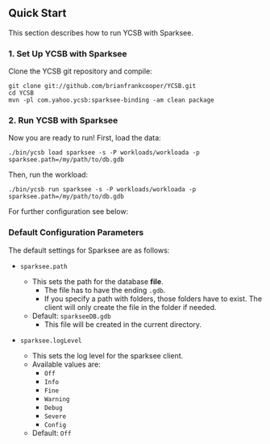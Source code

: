 <!--
Copyright (c) 2018 YCSB contributors. All rights reserved.

Licensed under the Apache License, Version 2.0 (the "License"); you
may not use this file except in compliance with the License. You
may obtain a copy of the License at

http://www.apache.org/licenses/LICENSE-2.0

Unless required by applicable law or agreed to in writing, software
distributed under the License is distributed on an "AS IS" BASIS,
WITHOUT WARRANTIES OR CONDITIONS OF ANY KIND, either express or
implied. See the License for the specific language governing
permissions and limitations under the License. See accompanying
LICENSE file.
-->

## Quick Start

This section describes how to run YCSB with Sparksee. 

### 1. Set Up YCSB with Sparksee

Clone the YCSB git repository and compile:

    git clone git://github.com/brianfrankcooper/YCSB.git
    cd YCSB
    mvn -pl com.yahoo.ycsb:sparksee-binding -am clean package

### 2. Run YCSB with Sparksee
    
Now you are ready to run! First, load the data:

    ./bin/ycsb load sparksee -s -P workloads/workloada -p sparksee.path=/my/path/to/db.gdb

Then, run the workload:

    ./bin/ycsb run sparksee -s -P workloads/workloada -p sparksee.path=/my/path/to/db.gdb

For further configuration see below: 

### Default Configuration Parameters
The default settings for Sparksee are as follows:
	
- `sparksee.path`
  - This sets the path for the database **file**. 
    - The file has to have the ending `.gdb`.
    - If you specify a path with folders, those folders have to exist. The client will only create the file in the 
    folder if needed.
  - Default: `sparkseeDB.gdb`
    - This file will be created in the current directory.

- `sparksee.logLevel`
  - This sets the log level for the sparksee client.
  - Available values are:
    - `Off`
    - `Info`
    - `Fine`
    - `Warning`
    - `Debug`
    - `Severe`
    - `Config`
  - Default: `Off`